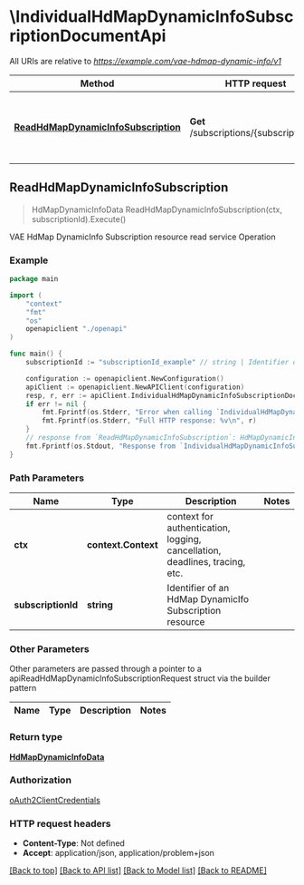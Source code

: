 # \IndividualHdMapDynamicInfoSubscriptionDocumentApi

All URIs are relative to *https://example.com/vae-hdmap-dynamic-info/v1*

Method | HTTP request | Description
------------- | ------------- | -------------
[**ReadHdMapDynamicInfoSubscription**](IndividualHdMapDynamicInfoSubscriptionDocumentApi.md#ReadHdMapDynamicInfoSubscription) | **Get** /subscriptions/{subscriptionId} | VAE HdMap DynamicInfo Subscription resource read service Operation



## ReadHdMapDynamicInfoSubscription

> HdMapDynamicInfoData ReadHdMapDynamicInfoSubscription(ctx, subscriptionId).Execute()

VAE HdMap DynamicInfo Subscription resource read service Operation

### Example

```go
package main

import (
    "context"
    "fmt"
    "os"
    openapiclient "./openapi"
)

func main() {
    subscriptionId := "subscriptionId_example" // string | Identifier of an HdMap DynamicIfo Subscription resource

    configuration := openapiclient.NewConfiguration()
    apiClient := openapiclient.NewAPIClient(configuration)
    resp, r, err := apiClient.IndividualHdMapDynamicInfoSubscriptionDocumentApi.ReadHdMapDynamicInfoSubscription(context.Background(), subscriptionId).Execute()
    if err != nil {
        fmt.Fprintf(os.Stderr, "Error when calling `IndividualHdMapDynamicInfoSubscriptionDocumentApi.ReadHdMapDynamicInfoSubscription``: %v\n", err)
        fmt.Fprintf(os.Stderr, "Full HTTP response: %v\n", r)
    }
    // response from `ReadHdMapDynamicInfoSubscription`: HdMapDynamicInfoData
    fmt.Fprintf(os.Stdout, "Response from `IndividualHdMapDynamicInfoSubscriptionDocumentApi.ReadHdMapDynamicInfoSubscription`: %v\n", resp)
}
```

### Path Parameters


Name | Type | Description  | Notes
------------- | ------------- | ------------- | -------------
**ctx** | **context.Context** | context for authentication, logging, cancellation, deadlines, tracing, etc.
**subscriptionId** | **string** | Identifier of an HdMap DynamicIfo Subscription resource | 

### Other Parameters

Other parameters are passed through a pointer to a apiReadHdMapDynamicInfoSubscriptionRequest struct via the builder pattern


Name | Type | Description  | Notes
------------- | ------------- | ------------- | -------------


### Return type

[**HdMapDynamicInfoData**](HdMapDynamicInfoData.md)

### Authorization

[oAuth2ClientCredentials](../README.md#oAuth2ClientCredentials)

### HTTP request headers

- **Content-Type**: Not defined
- **Accept**: application/json, application/problem+json

[[Back to top]](#) [[Back to API list]](../README.md#documentation-for-api-endpoints)
[[Back to Model list]](../README.md#documentation-for-models)
[[Back to README]](../README.md)

